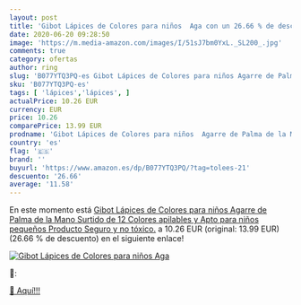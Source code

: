 ```yaml
---
layout: post
title: 'Gibot Lápices de Colores para niños  Aga con un 26.66 % de descuento'
date: 2020-06-20 09:28:50
image: 'https://m.media-amazon.com/images/I/51sJ7bm0YxL._SL200_.jpg'
comments: true
category: ofertas
author: ring
slug: 'B077YTQ3PQ-es Gibot Lápices de Colores para niños Agarre de Palma de la...'
sku: 'B077YTQ3PQ-es'
tags: [ 'lápices','lápices', ]
actualPrice: 10.26 EUR
currency: EUR
price: 10.26
comparePrice: 13.99 EUR
prodname: 'Gibot Lápices de Colores para niños  Agarre de Palma de la Mano  Surtido de 12 Colores  apilables y Apto para niños pequeños  Producto Seguro y no tóxico.'
country: 'es'
flag: '🇪🇸'
brand: ''
buyurl: 'https://www.amazon.es/dp/B077YTQ3PQ/?tag=tolees-21'
descuento: '26.66'
average: '11.58'
---
```


En este momento está [Gibot Lápices de Colores para niños  Agarre de Palma de la Mano  Surtido de 12 Colores  apilables y Apto para niños pequeños  Producto Seguro y no tóxico.](https://www.amazon.es/dp/B077YTQ3PQ/?tag=tolees-21) a 10.26 EUR (original: 13.99 EUR) (26.66 %  de descuento) en el siguiente enlace!

[![Gibot Lápices de Colores para niños  Aga](https://m.media-amazon.com/images/I/51sJ7bm0YxL._SL200_.jpg)](https://www.amazon.es/dp/B077YTQ3PQ/?tag=tolees-21)

🔎:


[🛒 Aquí!!!](https://www.amazon.es/dp/B077YTQ3PQ/?tag=tolees-21)
